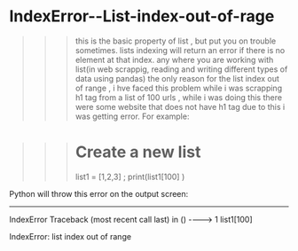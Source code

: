 # IndexError--List-index-out-of-rage

>>> this is the basic property of list , but put you on trouble sometimes.
>>> lists indexing will return an error if there is no element at that index. any where you are working with list(in web scrappig, reading and writing different types of data using pandas) the only reason for the list index out of range , i hve faced this problem while i was scrapping h1 tag from a list of 100 urls , while i was doing this there were some website that does not have h1 tag due to this i was getting error. For example:


>>># Create a new list
>>>list1 = [1,2,3] ;
>>>print(list1[100] )

Python will throw this error on the output screen:

---------------------------------------------------------------------------
IndexError                                Traceback (most recent call last)
<ipython-input-22-af6d2015fa1f> in <module>()
----> 1 list1[100]

IndexError: list index out of range
